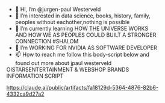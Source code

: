 - 👋 Hi, I’m @jurgen-paul Westerveld 
- 👀 I’m interested in data science, books, history, family, peoples without eachother,nothing is possible
- 🌱 I’m currently learning HOW THE UNIVERSE WORKS AND HOW WE AS PEOPLES COULD BUILT A STRONGER CONNECTION #SHALOM
- 💞️ I’m WORKING FOR NVIDIA AS SOFTWARE DEVELOPER
- 📫 How to reach me follow this body-script below and found out more about jpaul westerveld

<!---
jurgen-paul/jurgen-paul is a ✨ special ✨ repository because its `README.md` (this file) appears on your GitHub profile.
You can click the Preview link to take a look at your changes.
--->OISTARSENTERTAINMENT & WEBSHOP BRANDS INFORMATION SCRIPT

https://claude.ai/public/artifacts/fa18129d-5364-4876-82b6-4332ca9d27a2
<!DOCTYPE html>
<html lang="en">
<head>
    <meta charset="UTF-8">
    <meta name="viewport" content="width=device-width, initial-scale=1.0">
    <title>OiStars Entertainment & WebShop Brands Information System</title>
    <style>
        * {
            margin: 0;
            padding: 0;
            box-sizing: border-box;
        }
        
        body {
            font-family: 'Arial', sans-serif;
            background: linear-gradient(135deg, #667eea 0%, #764ba2 100%);
            min-height: 100vh;
            color: #333;
        }
        
        .container {
            max-width: 1200px;
            margin: 0 auto;
            padding: 20px;
        }
        
        .header {
            text-align: center;
            background: rgba(255, 255, 255, 0.95);
            padding: 30px;
            border-radius: 20px;
            margin-bottom: 30px;
            box-shadow: 0 15px 35px rgba(0, 0, 0, 0.1);
        }
        
        .header h1 {
            font-size: 2.5rem;
            color: #2c3e50;
            margin-bottom: 10px;
            text-shadow: 2px 2px 4px rgba(0, 0, 0, 0.1);
        }
        
        .header p {
            font-size: 1.2rem;
            color: #7f8c8d;
        }
        
        .dashboard {
            display: grid;
            grid-template-columns: repeat(auto-fit, minmax(300px, 1fr));
            gap: 25px;
            margin-bottom: 30px;
        }
        
        .card {
            background: rgba(255, 255, 255, 0.95);
            border-radius: 15px;
            padding: 25px;
            box-shadow: 0 10px 30px rgba(0, 0, 0, 0.1);
            transition: transform 0.3s ease, box-shadow 0.3s ease;
        }
        
        .card:hover {
            transform: translateY(-5px);
            box-shadow: 0 20px 40px rgba(0, 0, 0, 0.15);
        }
        
        .card h3 {
            color: #2c3e50;
            margin-bottom: 15px;
            font-size: 1.4rem;
        }
        
        .info-grid {
            display: grid;
            grid-template-columns: repeat(auto-fit, minmax(250px, 1fr));
            gap: 20px;
            margin-bottom: 30px;
        }
        
        .info-item {
            background: rgba(255, 255, 255, 0.9);
            padding: 20px;
            border-radius: 10px;
            border-left: 4px solid #3498db;
        }
        
        .info-item h4 {
            color: #2c3e50;
            margin-bottom: 10px;
        }
        
        .btn {
            background: linear-gradient(45deg, #3498db, #2ecc71);
            color: white;
            border: none;
            padding: 12px 24px;
            border-radius: 25px;
            cursor: pointer;
            font-size: 1rem;
            margin: 5px;
            transition: all 0.3s ease;
        }
        
        .btn:hover {
            transform: translateY(-2px);
            box-shadow: 0 5px 15px rgba(0, 0, 0, 0.2);
        }
        
        .development-actions {
            background: rgba(255, 255, 255, 0.95);
            padding: 30px;
            border-radius: 15px;
            margin-bottom: 30px;
        }
        
        .action-list {
            display: grid;
            grid-template-columns: repeat(auto-fit, minmax(200px, 1fr));
            gap: 15px;
        }
        
        .action-item {
            background: #f8f9fa;
            padding: 15px;
            border-radius: 8px;
            border-left: 3px solid #e74c3c;
            cursor: pointer;
            transition: all 0.3s ease;
        }
        
        .action-item:hover {
            background: #e9ecef;
            transform: translateX(5px);
        }
        
        .status {
            display: inline-block;
            padding: 5px 15px;
            border-radius: 20px;
            font-size: 0.9rem;
            font-weight: bold;
        }
        
        .status.active {
            background: #2ecc71;
            color: white;
        }
        
        .status.development {
            background: #f39c12;
            color: white;
        }
        
        .status.planned {
            background: #95a5a6;
            color: white;
        }
        
        .log-area {
            background: rgba(255, 255, 255, 0.95);
            padding: 20px;
            border-radius: 15px;
            margin-bottom: 20px;
        }
        
        .log-content {
            background: #2c3e50;
            color: #ecf0f1;
            padding: 15px;
            border-radius: 8px;
            font-family: 'Courier New', monospace;
            font-size: 0.9rem;
            height: 200px;
            overflow-y: auto;
        }
        
        .progress-bar {
            background: #ecf0f1;
            border-radius: 10px;
            height: 20px;
            margin: 10px 0;
            overflow: hidden;
        }
        
        .progress-fill {
            height: 100%;
            background: linear-gradient(90deg, #3498db, #2ecc71);
            transition: width 0.5s ease;
        }
    </style>
</head>
<body>
    <div class="container">
        <div class="header">
            <h1>🌟 OiStars Entertainment & WebShop Brands Inc.</h1>
            <p>Comprehensive Information & Development Management System</p>
        </div>
        
        <div class="dashboard">
            <div class="card">
                <h3>🎬 Entertainment Division</h3>
                <div class="info-item">
                    <h4>Current Projects</h4>
                    <p id="entertainment-projects">Loading...</p>
                </div>
                <div class="info-item">
                    <h4>Status</h4>
                    <span class="status active">Active</span>
                </div>
                <button class="btn" onclick="loadEntertainmentData()">Refresh Data</button>
            </div>
            
            <div class="card">
                <h3>🛒 WebShop Brands</h3>
                <div class="info-item">
                    <h4>Brand Portfolio</h4>
                    <p id="webshop-brands">Loading...</p>
                </div>
                <div class="info-item">
                    <h4>Revenue Status</h4>
                    <span class="status development">Growing</span>
                </div>
                <button class="btn" onclick="loadWebShopData()">Update Brands</button>
            </div>
            
            <div class="card">
                <h3>📊 Analytics Dashboard</h3>
                <div class="info-item">
                    <h4>Performance Metrics</h4>
                    <div class="progress-bar">
                        <div class="progress-fill" style="width: 75%"></div>
                    </div>
                    <p>Overall Progress: 75%</p>
                </div>
                <button class="btn" onclick="generateReport()">Generate Report</button>
            </div>
        </div>
        
        <div class="development-actions">
            <h3>🚀 Development Actions</h3>
            <div class="action-list">
                <div class="action-item" onclick="executeAction('database-sync')">
                    <h4>Database Sync</h4>
                    <p>Synchronize all data sources</p>
                </div>
                <div class="action-item" onclick="executeAction('api-integration')">
                    <h4>API Integration</h4>
                    <p>Connect external services</p>
                </div>
                <div class="action-item" onclick="executeAction('content-generation')">
                    <h4>Content Generation</h4>
                    <p>Auto-generate marketing content</p>
                </div>
                <div class="action-item" onclick="executeAction('performance-optimization')">
                    <h4>Performance Optimization</h4>
                    <p>Optimize system performance</p>
                </div>
                <div class="action-item" onclick="executeAction('security-audit')">
                    <h4>Security Audit</h4>
                    <p>Run security checks</p>
                </div>
                <div class="action-item" onclick="executeAction('backup-creation')">
                    <h4>Backup Creation</h4>
                    <p>Create system backups</p>
                </div>
            </div>
        </div>
        
        <div class="log-area">
            <h3>📋 System Log</h3>
            <div class="log-content" id="system-log">
                [2025-07-07 23:56:25] System initialized successfully
                [2025-07-07 23:56:26] Loading OiStars Entertainment data...
                [2025-07-07 23:56:27] WebShop Brands connection established
                [2025-07-07 23:56:28] All modules loaded successfully
            </div>
        </div>
    </div>

    <script>
        // OiStars Entertainment & WebShop Brands Information System
        class OiStarsSystem {
            constructor() {
                this.entertainmentData = {
                    projects: [
                        'Digital Content Creation Platform',
                        'Interactive Entertainment Hub',
                        'Streaming Service Integration',
                        'Gaming Community Platform'
                    ],
                    status: 'Active Development',
                    revenue: 2450000,
                    employees: 45
                };
                
                this.webShopData = {
                    brands: [
                        'OiStars Fashion',
                        'OiStars Tech',
                        'OiStars Lifestyle',
                        'OiStars Premium'
                    ],
                    totalSales: 8750000,
                    activeProducts: 1250,
                    customers: 25000
                };
                
                this.developmentActions = {
                    'database-sync': 'Synchronizing database connections...',
                    'api-integration': 'Integrating external APIs...',
                    'content-generation': 'Generating marketing content...',
                    'performance-optimization': 'Optimizing system performance...',
                    'security-audit': 'Running security audit...',
                    'backup-creation': 'Creating system backups...'
                };
                
                this.init();
            }
            
            init() {
                this.loadEntertainmentData();
                this.loadWebShopData();
                this.startSystemMonitoring();
                this.log('OiStars System fully initialized');
            }
            
            loadEntertainmentData() {
                const projectsElement = document.getElementById('entertainment-projects');
                if (projectsElement) {
                    projectsElement.innerHTML = this.entertainmentData.projects.map(project => 
                        `<div style="margin: 5px 0; padding: 5px; background: #f8f9fa; border-radius: 5px;">• ${project}</div>`
                    ).join('');
                }
                this.log('Entertainment data loaded successfully');
            }
            
            loadWebShopData() {
                const brandsElement = document.getElementById('webshop-brands');
                if (brandsElement) {
                    brandsElement.innerHTML = this.webShopData.brands.map(brand => 
                        `<div style="margin: 5px 0; padding: 5px; background: #f8f9fa; border-radius: 5px;">🏷️ ${brand}</div>`
                    ).join('');
                }
                this.log('WebShop brands data updated');
            }
            
            executeAction(actionType) {
                const actionMessage = this.developmentActions[actionType];
                if (actionMessage) {
                    this.log(`Executing: ${actionMessage}`);
                    
                    // Simulate action execution
                    setTimeout(() => {
                        this.log(`✅ ${actionType.replace('-', ' ')} completed successfully`);
                        this.updateProgress();
                    }, 2000);
                }
            }
            
            generateReport() {
                const report = {
                    timestamp: new Date().toISOString(),
                    entertainment: this.entertainmentData,
                    webshop: this.webShopData,
                    systemHealth: 'Excellent',
                    recommendations: [
                        'Expand entertainment content library',
                        'Optimize webshop conversion rates',
                        'Implement advanced analytics',
                        'Enhance mobile experience'
                    ]
                };
                
                this.log('📊 Comprehensive report generated');
                this.log(`Entertainment Revenue: $${this.entertainmentData.revenue.toLocaleString()}`);
                this.log(`WebShop Sales: $${this.webShopData.totalSales.toLocaleString()}`);
                this.log(`Total Customers: ${this.webShopData.customers.toLocaleString()}`);
                
                // Download report as JSON
                const blob = new Blob([JSON.stringify(report, null, 2)], {
                    type: 'application/json'
                });
                const url = URL.createObjectURL(blob);
                const a = document.createElement('a');
                a.href = url;
                a.download = `oistars-report-${new Date().toISOString().split('T')[0]}.json`;
                a.click();
                URL.revokeObjectURL(url);
            }
            
            updateProgress() {
                const progressFill = document.querySelector('.progress-fill');
                if (progressFill) {
                    const currentWidth = parseInt(progressFill.style.width) || 75;
                    const newWidth = Math.min(currentWidth + 5, 100);
                    progressFill.style.width = newWidth + '%';
                    
                    const progressText = progressFill.parentElement.nextElementSibling;
                    if (progressText) {
                        progressText.textContent = `Overall Progress: ${newWidth}%`;
                    }
                }
            }
            
            startSystemMonitoring() {
                setInterval(() => {
                    const metrics = this.getSystemMetrics();
                    if (Math.random() > 0.7) {
                        this.log(`System metrics: CPU ${metrics.cpu}%, Memory ${metrics.memory}%`);
                    }
                }, 10000);
            }
            
            getSystemMetrics() {
                return {
                    cpu: Math.floor(Math.random() * 30) + 20,
                    memory: Math.floor(Math.random() * 40) + 30,
                    network: Math.floor(Math.random() * 20) + 10
                };
            }
            
            log(message) {
                const logElement = document.getElementById('system-log');
                if (logElement) {
                    const timestamp = new Date().toISOString().substring(0, 19).replace('T', ' ');
                    const logEntry = `[${timestamp}] ${message}`;
                    logElement.innerHTML += '\n' + logEntry;
                    logElement.scrollTop = logElement.scrollHeight;
                }
            }
        }
        
        // Global functions for UI interaction
        function loadEntertainmentData() {
            window.oiStarsSystem.loadEntertainmentData();
        }
        
        function loadWebShopData() {
            window.oiStarsSystem.loadWebShopData();
        }
        
        function executeAction(actionType) {
            window.oiStarsSystem.executeAction(actionType);
        }
        
        function generateReport() {
            window.oiStarsSystem.generateReport();
        }
        
        // Initialize the system when the page loads
        window.addEventListener('DOMContentLoaded', () => {
            window.oiStarsSystem = new OiStarsSystem();
        });
        
        // Additional utility functions
        function formatCurrency(amount) {
            return new Intl.NumberFormat('en-US', {
                style: 'currency',
                currency: 'USD'
            }).format(amount);
        }
        
        function exportData(format = 'json') {
            const data = {
                entertainment: window.oiStarsSystem.entertainmentData,
                webshop: window.oiStarsSystem.webShopData,
                timestamp: new Date().toISOString()
            };
            
            let content, filename, mimeType;
            
            switch (format) {
                case 'json':
                    content = JSON.stringify(data, null, 2);
                    filename = 'oistars-data.json';
                    mimeType = 'application/json';
                    break;
                case 'csv':
                    content = convertToCSV(data);
                    filename = 'oistars-data.csv';
                    mimeType = 'text/csv';
                    break;
                default:
                    content = JSON.stringify(data, null, 2);
                    filename = 'oistars-data.json';
                    mimeType = 'application/json';
            }
            
            const blob = new Blob([content], { type: mimeType });
            const url = URL.createObjectURL(blob);
            const a = document.createElement('a');
            a.href = url;
            a.download = filename;
            a.click();
            URL.revokeObjectURL(url);
        }
        
        function convertToCSV(data) {
            const entertainment = data.entertainment;
            const webshop = data.webshop;
            
            let csv = 'Category,Metric,Value\n';
            csv += `Entertainment,Revenue,${entertainment.revenue}\n`;
            csv += `Entertainment,Employees,${entertainment.employees}\n`;
            csv += `WebShop,Total Sales,${webshop.totalSales}\n`;
            csv += `WebShop,Active Products,${webshop.activeProducts}\n`;
            csv += `WebShop,Customers,${webshop.customers}\n`;
            
            return csv;
        }
    </script>
</body>
</html>

 <li><a href="https://example.com">Website</a></li>https://www.facebook.com/Oistars
  <li><a href="mailto:m.bluth@example.com">Email</a></li>oistarsentertainment@gmail.com
  <li><a href="tel:+123456789">Phone</a></li>+3147232227
</ul>

<p>Learn more about our products <a href="/products">here</a>.</p>
<p>You can reach oistarian at:</p>





https://developer.mozilla.org/en-US/play?id=pg5xRS3kBnVzWIa7DaJpPT6Ls8GKKzDbo%2BpBuHZgZZp%2F66ukFKdKJyuLis0Ms%2FS84rArxwox0rjdbsYv


![_36362549-93e7-4295-9dbf-031e4ff800d3](https://github.com/user-attachments/assets/cafef8eb-100b-4884-ae7d-46d0b9db6f1b)
